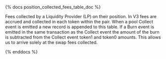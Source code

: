 {% docs position_collected_fees_table_doc %}

Fees collected by a Liquidity Provider (LP) on their position. In V3 fees are accrued and collected in each token within the pair. When a pool Collect event is emitted a new record is appended to this table. If a Burn event is emitted in the same transaction as the Collect event the amount of the burn is subtracted from the Collect event token1 and token0 amounts. This allows us to arrive solely at the swap fees collected.

{% enddocs %}